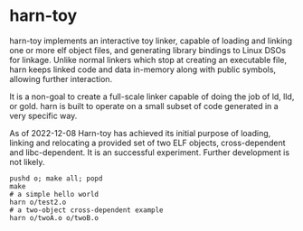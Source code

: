 # harn-toy

harn-toy implements an interactive toy linker, capable of loading and linking one or more elf object files, and generating library bindings to Linux DSOs for linkage.  Unlike normal linkers which stop at creating an executable file, harn keeps linked code and data in-memory along with public symbols, allowing further interaction.

It is a non-goal to create a full-scale linker capable of doing the job of ld, lld, or gold.  harn is built to operate on a small subset of code generated in a very specific way.

As of 2022-12-08 Harn-toy has achieved its initial purpose of loading, linking and relocating a provided set of two ELF objects, cross-dependent and libc-dependent.  It is an successful experiment.  Further development is not likely.

```
pushd o; make all; popd
make
# a simple hello world
harn o/test2.o
# a two-object cross-dependent example
harn o/twoA.o o/twoB.o
```
